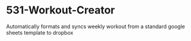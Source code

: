 # 531-Workout-Creator
Automatically formats and syncs weekly workout from a standard google sheets template to dropbox
